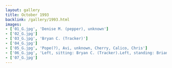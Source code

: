 ```yaml
---
layout: gallery
title: October 1993
backlink: /gallery/1993.html
images:
- ['01_G.jpg', 'Denise M. (pepper), unknown']
- ['02_G.jpg']
- ['03_G.jpg', 'Bryan C. (Tracker)']
- ['04_G.jpg']
- ['05_G.jpg', 'Pope(?), Avi, unknown, Cherry, Calico, Chris']
- ['06_G.jpg', 'Left, sitting: Bryan C. (Tracker).Left, standing: Brian M. (Rolvow)']
- ['07_G.jpg']
---
```


